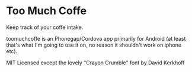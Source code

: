 Too Much Coffe
==============

Keep track of your coffe intake.

toomuchcoffe is an Phonegap/Cordova app primarily for Android (at least that's what I'm going to use it on, 
no reason it shouldn't work on iphone etc).

MIT Licensed except the lovely "Crayon Crumble" font by David Kerkhoff